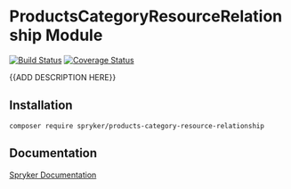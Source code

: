 # ProductsCategoryResourceRelationship Module
[![Build Status](https://travis-ci.org/spryker/products-category-resource-relationship.svg)](https://travis-ci.org/spryker/products-category-resource-relationship)
[![Coverage Status](https://coveralls.io/repos/github/spryker/products-category-resource-relationship/badge.svg)](https://coveralls.io/github/spryker/products-category-resource-relationship)

{{ADD DESCRIPTION HERE}}

## Installation

```
composer require spryker/products-category-resource-relationship
```

## Documentation

[Spryker Documentation](https://academy.spryker.com/developing_with_spryker/module_guide/modules.html)
